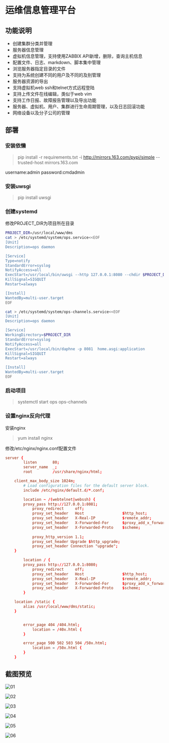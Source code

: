 # 运维信息管理平台
## 功能说明  
- 创建集群分类并管理  
- 服务器信息管理  
- 虚拟机信息管理，支持使用ZABBIX API新增，删除，查询主机信息  
- 配置文件、日志、markdown、脚本集中管理  
- 浏览服务器指定目录的文件  
- 支持为系统创建不同的用户及不同的及别管理  
- 服务器资源的导出  
- 支持虚拟机web ssh和telnet方式远程登陆  
- 支持上传文件在线编辑，类似于web vim  
- 支持工作日报、故障报告管理以及导出功能  
- 服务器、虚拟机、用户、集群进行生命周期管理，以及日志回滚功能  
- 网络设备以及分子公司的管理  

## 部署  
### 安装依懒  
> pip install -r requirements.txt -i http://mirrors.163.com/pypi/simple --trusted-host mirrors.163.com  

username:admin
password:cmdadmin

### 安装uwsgi  
> pip install uwsgi

### 创建systemd  

修改PROJECT_DIR为项目所在目录

```bash
PROJECT_DIR=/usr/local/www/dms
cat > /etc/systemd/system/ops.service<<EOF
[Unit]
Description=ops daemon

[Service]
Type=notify
StandardError=syslog
NotifyAccess=all
ExecStart=/usr/local/bin/uwsgi --http 127.0.0.1:8080 --chdir $PROJECT_DIR  --wsgi-file home/wsgi.py --master --processes 4
KillSignal=SIGQUIT
Restart=always

[Install]
WantedBy=multi-user.target
EOF

cat > /etc/systemd/system/ops-channels.service<<EOF
[Unit]
Description=ops daemon

[Service]
WorkingDirectory=$PROJECT_DIR
StandardError=syslog
NotifyAccess=all
ExecStart=/usr/local/bin/daphne -p 8081  home.asgi:application
KillSignal=SIGQUIT
Restart=always

[Install]
WantedBy=multi-user.target
EOF
```
### 启动项目
> systemctl start ops ops-channels

### 设置nginx反向代理
安装nginx  
> yum install nginx  

修改/etc/nginx/nginx.conf配置文件
```conf
server {
        listen       80;
        server_name  _;
        root         /usr/share/nginx/html;

	client_max_body_size 1024m;
        # Load configuration files for the default server block.
        include /etc/nginx/default.d/*.conf;

        location ~ /(webtelnet|webssh) {
		proxy_pass http://127.0.0.1:8081;
        	proxy_redirect     off;
        	proxy_set_header   Host                 $http_host;
        	proxy_set_header   X-Real-IP            $remote_addr;
        	proxy_set_header   X-Forwarded-For      $proxy_add_x_forwarded_for;
        	proxy_set_header   X-Forwarded-Proto    $scheme;
		
	        proxy_http_version 1.1;
	    	proxy_set_header Upgrade $http_upgrade;
	    	proxy_set_header Connection "upgrade";
	}

        location / {
		proxy_pass http://127.0.0.1:8080;
        	proxy_redirect     off;
        	proxy_set_header   Host                 $http_host;
        	proxy_set_header   X-Real-IP            $remote_addr;
        	proxy_set_header   X-Forwarded-For      $proxy_add_x_forwarded_for;
        	proxy_set_header   X-Forwarded-Proto    $scheme;
        }

	location /static {
		alias /usr/local/www/dms/static;
	}


        error_page 404 /404.html;
            location = /40x.html {
        }

        error_page 500 502 503 504 /50x.html;
            location = /50x.html {
        }
    }
```





## 截图预览  

![01](https://raw.githubusercontent.com/dengguibao/django-rms/master/screenshot/01.png)

![02](https://raw.githubusercontent.com/dengguibao/django-rms/master/screenshot/02.png)

![03](https://raw.githubusercontent.com/dengguibao/django-rms/master/screenshot/03.png)

![04](https://raw.githubusercontent.com/dengguibao/django-rms/master/screenshot/04.png)

![05](https://raw.githubusercontent.com/dengguibao/django-rms/master/screenshot/05.png)

![06](https://raw.githubusercontent.com/dengguibao/django-rms/master/screenshot/06.png)
